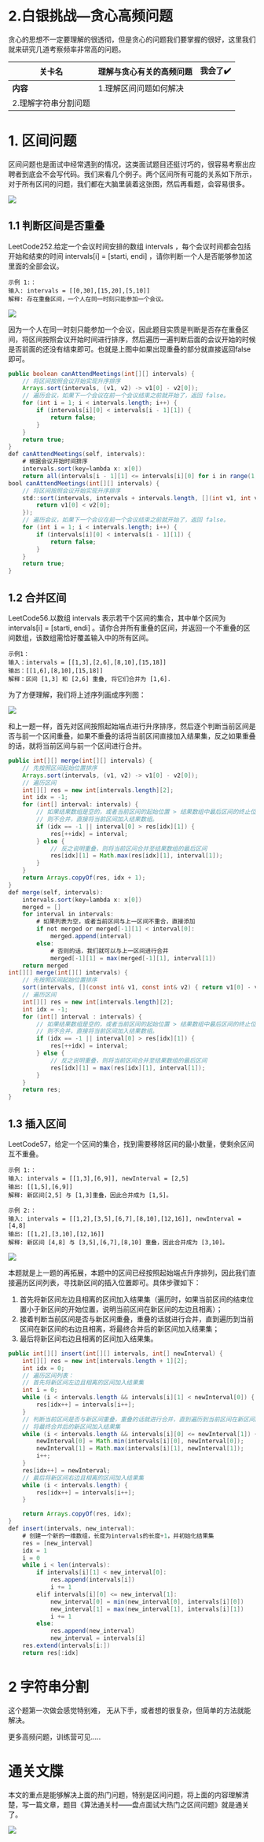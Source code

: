 # 2.白银挑战—贪心高频问题

贪心的思想不一定要理解的很透彻，但是贪心的问题我们要掌握的很好，这里我们就来研究几道考察频率非常高的问题。

| **关卡名**           | 理解与贪心有关的高频问题 | 我会了✔️ |
| -------------------- | ------------------------ | ------- |
| **内容**             | 1.理解区间问题如何解决   |         |
| 2.理解字符串分割问题 |                          |         |

# 1. 区间问题

区间问题也是面试中经常遇到的情况，这类面试题目还挺讨巧的，很容易考察出应聘者到底会不会写代码。我们来看几个例子。两个区间所有可能的关系如下所示，对于所有区间的问题，我们都在大脑里装着这张图，然后再看题，会容易很多。

![](https://pic.yupi.icu/5563/202311220831210.png)

## 1.1 判断区间是否重叠

LeetCode252.给定一个会议时间安排的数组 intervals ，每个会议时间都会包括开始和结束的时间 intervals[i] = [starti, endi] ，请你判断一个人是否能够参加这里面的全部会议。

```plain
示例 1:：
输入: intervals = [[0,30],[15,20],[5,10]]
解释: 存在重叠区间，一个人在同一时刻只能参加一个会议。
```

![](https://pic.yupi.icu/5563/202311220831212.png)

因为一个人在同一时刻只能参加一个会议，因此题目实质是判断是否存在重叠区间，将区间按照会议开始时间进行排序，然后遍历一遍判断后面的会议开始的时候是否前面的还没有结束即可。也就是上图中如果出现重叠的部分就直接返回false即可。

```java
public boolean canAttendMeetings(int[][] intervals) {
    // 将区间按照会议开始实现升序排序
    Arrays.sort(intervals, (v1, v2) -> v1[0] - v2[0]);
    // 遍历会议，如果下一个会议在前一个会议结束之前就开始了，返回 false。
    for (int i = 1; i < intervals.length; i++) {
        if (intervals[i][0] < intervals[i - 1][1]) {
            return false;
        }
    }
    return true;
}
def canAttendMeetings(self, intervals):
    # 根据会议开始时间排序
    intervals.sort(key=lambda x: x[0])
    return all(intervals[i - 1][1] <= intervals[i][0] for i in range(1, len(intervals)))
bool canAttendMeetings(int[][] intervals) {
    // 将区间按照会议开始实现升序排序
    std::sort(intervals, intervals + intervals.length, [](int v1, int v2) {
        return v1[0] < v2[0];
    });
    // 遍历会议，如果下一个会议在前一个会议结束之前就开始了，返回 false。
    for (int i = 1; i < intervals.length; i++) {
        if (intervals[i][0] < intervals[i - 1][1]) {
            return false;
        }
    }
    return true;
}
```

## 1.2 合并区间

LeetCode56.以数组 intervals 表示若干个区间的集合，其中单个区间为 intervals[i] = [starti, endi] 。请你合并所有重叠的区间，并返回一个不重叠的区间数组，该数组需恰好覆盖输入中的所有区间。

```plain
示例1：
输入：intervals = [[1,3],[2,6],[8,10],[15,18]]
输出：[[1,6],[8,10],[15,18]]
解释：区间 [1,3] 和 [2,6] 重叠, 将它们合并为 [1,6].
```

为了方便理解，我们将上述序列画成序列图：

![](https://pic.yupi.icu/5563/202311220831234.png)

和上一题一样，首先对区间按照起始端点进行升序排序，然后逐个判断当前区间是否与前一个区间重叠，如果不重叠的话将当前区间直接加入结果集，反之如果重叠的话，就将当前区间与前一个区间进行合并。

```java
public int[][] merge(int[][] intervals) {
    // 先按照区间起始位置排序
    Arrays.sort(intervals, (v1, v2) -> v1[0] - v2[0]);
    // 遍历区间
    int[][] res = new int[intervals.length][2];
    int idx = -1;
    for (int[] interval: intervals) {
        // 如果结果数组是空的，或者当前区间的起始位置 > 结果数组中最后区间的终止位置，说明不重叠。
        // 则不合并，直接将当前区间加入结果数组。
        if (idx == -1 || interval[0] > res[idx][1]) {
            res[++idx] = interval;
        } else {
            // 反之说明重叠，则将当前区间合并至结果数组的最后区间
            res[idx][1] = Math.max(res[idx][1], interval[1]);
        }
    }
    return Arrays.copyOf(res, idx + 1);
}
def merge(self, intervals):
    intervals.sort(key=lambda x: x[0])
    merged = []
    for interval in intervals:
        # 如果列表为空，或者当前区间与上一区间不重合，直接添加
        if not merged or merged[-1][1] < interval[0]:
            merged.append(interval)
        else:
            # 否则的话，我们就可以与上一区间进行合并
            merged[-1][1] = max(merged[-1][1], interval[1])
    return merged
int[][] merge(int[][] intervals) {
    // 先按照区间起始位置排序
    sort(intervals, [](const int& v1, const int& v2) { return v1[0] - v2[0]; });
    // 遍历区间
    int[][] res = new int[intervals.length][2];
    int idx = -1;
    for (int[] interval : intervals) {
        // 如果结果数组是空的，或者当前区间的起始位置 > 结果数组中最后区间的终止位置，说明不重叠。
        // 则不合并，直接将当前区间加入结果数组。
        if (idx == -1 || interval[0] > res[idx][1]) {
            res[++idx] = interval;
        } else {
            // 反之说明重叠，则将当前区间合并至结果数组的最后区间
            res[idx][1] = max(res[idx][1], interval[1]);
        }
    }
    return res;
}
```

## 1.3 插入区间

LeetCode57，给定一个区间的集合，找到需要移除区间的最小数量，使剩余区间互不重叠。

```plain
示例 1:：
输入: intervals = [[1,3],[6,9]], newInterval = [2,5]
输出: [[1,5],[6,9]]
解释: 新区间[2,5] 与 [1,3]重叠，因此合并成为 [1,5]。

示例 2:：
输入: intervals = [[1,2],[3,5],[6,7],[8,10],[12,16]], newInterval = [4,8]
输出: [[1,2],[3,10],[12,16]]
解释: 新区间 [4,8] 与 [3,5],[6,7],[8,10] 重叠，因此合并成为 [3,10]。
```



![](https://pic.yupi.icu/5563/202311220831278.png)

本题就是上一题的再拓展，本题中的区间已经按照起始端点升序排列，因此我们直接遍历区间列表，寻找新区间的插入位置即可。具体步骤如下：

1. 首先将新区间左边且相离的区间加入结果集（遍历时，如果当前区间的结束位置小于新区间的开始位置，说明当前区间在新区间的左边且相离）；
2. 接着判断当前区间是否与新区间重叠，重叠的话就进行合并，直到遍历到当前区间在新区间的右边且相离，将最终合并后的新区间加入结果集；
3. 最后将新区间右边且相离的区间加入结果集。

```java
public int[][] insert(int[][] intervals, int[] newInterval) {
    int[][] res = new int[intervals.length + 1][2];
    int idx = 0;
    // 遍历区间列表：
    // 首先将新区间左边且相离的区间加入结果集
    int i = 0;
    while (i < intervals.length && intervals[i][1] < newInterval[0]) {
        res[idx++] = intervals[i++];
    }
    // 判断当前区间是否与新区间重叠，重叠的话就进行合并，直到遍历到当前区间在新区间的右边且相离，
    // 将最终合并后的新区间加入结果集
    while (i < intervals.length && intervals[i][0] <= newInterval[1]) {
        newInterval[0] = Math.min(intervals[i][0], newInterval[0]);
        newInterval[1] = Math.max(intervals[i][1], newInterval[1]);
        i++;
    }
    res[idx++] = newInterval;
    // 最后将新区间右边且相离的区间加入结果集
    while (i < intervals.length) {
        res[idx++] = intervals[i++];
    }

    return Arrays.copyOf(res, idx);
}
def insert(intervals, new_interval):
    # 创建一个新的一维数组，长度为intervals的长度+1，并初始化结果集
    res = [new_interval]
    idx = 1
    i = 0
    while i < len(intervals):
        if intervals[i][1] < new_interval[0]:
            res.append(intervals[i])
            i += 1
        elif intervals[i][0] <= new_interval[1]:
            new_interval[0] = min(new_interval[0], intervals[i][0])
            new_interval[1] = max(new_interval[1], intervals[i][1])
            i += 1
        else:
            res.append(new_interval)
            new_interval = intervals[i]
    res.extend(intervals[i:])
    return res[:idx]
```

# 2 字符串分割

这个题第一次做会感觉特别难， 无从下手，或者想的很复杂，但简单的方法就能解决。

更多高频问题，训练营可见.....

#  通关文牒

本文的重点是能够解决上面的热门问题，特别是区间问题，将上面的内容理解清楚，写一篇文章，题目《算法通关村——盘点面试大热门之区间问题》就是通关了。


![](https://pic.yupi.icu/5563/202311220831358.png)